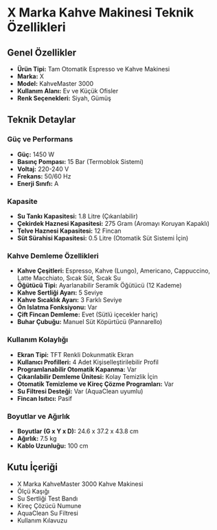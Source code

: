 # X Marka Kahve Makinesi Teknik Özellikleri

## Genel Özellikler

*   **Ürün Tipi:** Tam Otomatik Espresso ve Kahve Makinesi
*   **Marka:** X
*   **Model:** KahveMaster 3000
*   **Kullanım Alanı:** Ev ve Küçük Ofisler
*   **Renk Seçenekleri:** Siyah, Gümüş

## Teknik Detaylar

### Güç ve Performans

*   **Güç:** 1450 W
*   **Basınç Pompası:** 15 Bar (Termoblok Sistemi)
*   **Voltaj:** 220-240 V
*   **Frekans:** 50/60 Hz
*   **Enerji Sınıfı:** A

### Kapasite

*   **Su Tankı Kapasitesi:** 1.8 Litre (Çıkarılabilir)
*   **Çekirdek Haznesi Kapasitesi:** 275 Gram (Aromayı Koruyan Kapaklı)
*   **Telve Haznesi Kapasitesi:** 12 Fincan
*   **Süt Sürahisi Kapasitesi:** 0.5 Litre (Otomatik Süt Sistemi İçin)

### Kahve Demleme Özellikleri

*   **Kahve Çeşitleri:** Espresso, Kahve (Lungo), Americano, Cappuccino, Latte Macchiato, Sıcak Süt, Sıcak Su
*   **Öğütücü Tipi:** Ayarlanabilir Seramik Öğütücü (12 Kademe)
*   **Kahve Sertliği Ayarı:** 5 Seviye
*   **Kahve Sıcaklık Ayarı:** 3 Farklı Seviye
*   **Ön Islatma Fonksiyonu:** Var
*   **Çift Fincan Demleme:** Evet (Sütlü içecekler hariç)
*   **Buhar Çubuğu:** Manuel Süt Köpürtücü (Pannarello)

### Kullanım Kolaylığı

*   **Ekran Tipi:** TFT Renkli Dokunmatik Ekran
*   **Kullanıcı Profilleri:** 4 Adet Kişiselleştirilebilir Profil
*   **Programlanabilir Otomatik Kapanma:** Var
*   **Çıkarılabilir Demleme Ünitesi:** Kolay Temizlik İçin
*   **Otomatik Temizleme ve Kireç Çözme Programları:** Var
*   **Su Filtresi Desteği:** Var (AquaClean uyumlu)
*   **Fincan Isıtıcı:** Pasif

### Boyutlar ve Ağırlık

*   **Boyutlar (G x Y x D):** 24.6 x 37.2 x 43.8 cm
*   **Ağırlık:** 7.5 kg
*   **Kablo Uzunluğu:** 100 cm

## Kutu İçeriği

*   X Marka KahveMaster 3000 Kahve Makinesi
*   Ölçü Kaşığı
*   Su Sertliği Test Bandı
*   Kireç Çözücü Numune
*   AquaClean Su Filtresi
*   Kullanım Kılavuzu